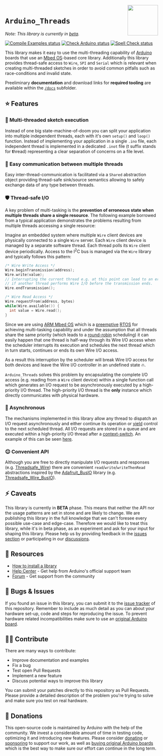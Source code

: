 <img src="https://content.arduino.cc/website/Arduino_logo_teal.svg" height="100" align="right" />

`Arduino_Threads`
=================
*Note: This library is currently in [beta](#zap-caveats).*

[![Compile Examples status](https://github.com/arduino-libraries/Arduino_Threads/actions/workflows/compile-examples.yml/badge.svg)](https://github.com/arduino-libraries/Arduino_Threads/actions/workflows/compile-examples.yml)
[![Check Arduino status](https://github.com/arduino-libraries/Arduino_Threads/actions/workflows/check-arduino.yml/badge.svg)](https://github.com/arduino-libraries/Arduino_Threads/actions/workflows/check-arduino.yml)
[![Spell Check status](https://github.com/arduino-libraries/Arduino_Threads/actions/workflows/spell-check.yml/badge.svg)](https://github.com/arduino-libraries/Arduino_Threads/actions/workflows/spell-check.yml)

This library makes it easy to use the multi-threading capability of [Arduino](https://www.arduino.cc/) boards that use an [Mbed OS](https://os.mbed.com/docs/mbed-os/latest/introduction/index.html)-based core library. Additionally this library provides thread-safe access to `Wire`, `SPI` and `Serial` which is relevant when creating multi-threaded sketches in order to avoid common pitfalls such as race-conditions and invalid state. ​

Preeliminary **documentation** and download links for **required tooling** are available within the [`/docs`](docs/README.md) subfolder.

## :star: Features
### :thread: Multi-threaded sketch execution
Instead of one big state-machine-of-doom you can split your application into multiple independent threads, each with it's own `setup()` and `loop()` function. Instead of implementing your application in a single `.ino` file, each independent thread is implemented in a dedicated `.inot` file (t suffix stands for **t**hread) representing a clear separation of concerns on a file level.

### :calling: Easy communication between multiple threads
Easy inter-thread-communication is facilitated via a `Shared` abstraction object providing thread-safe sink/source semantics allowing to safely exchange data of any type between threads.

### :shield: Thread-safe I/O
A key problem of multi-tasking is the **prevention of erroneous state when multiple threads share a single resource**. The following example borrowed from a typical application demonstrates the problems resulting from multiple threads accessing a single resource:

Imagine an embedded system where multiple `Wire` client devices are physically connected to a single `Wire` server. Each `Wire` client device is managed by a separate software thread. Each thread polls its `Wire` client device periodically. Access to the I<sup>2</sup>C bus is managed via the `Wire` library and typically follows this pattern:

```C++
/* Wire Write Access */
Wire.beginTransmission(address);
Wire.write(value);
// Interrupting the current thread e.g. at this point can lead to an erroneous state
// if another thread performs Wire I/O before the transmission ends.
Wire.endTransmission();

/* Wire Read Access */
Wire.requestFrom(address, bytes)
while(Wire.available()) {
  int value = Wire.read();
}
```

Since we are using [ARM Mbed OS](https://os.mbed.com/mbed-os/) which is a [preemptive](https://en.wikipedia.org/wiki/Preemption_(computing)) [RTOS](https://en.wikipedia.org/wiki/Real-time_operating_system) for achieving multi-tasking capability and under the assumption that all threads share the same priority (which leads to a [round-robin](https://en.wikipedia.org/wiki/Round-robin_scheduling) scheduling) it can easily happen that one thread is half-way through its Wire I/O access when the scheduler interrupts its execution and schedules the next thread which in turn starts, continues or ends its own Wire I/O access.

As a result this interruption by the scheduler will break Wire I/O access for both devices and leave the Wire I/O controller in an undefined state :fire:.

`Arduino_Threads` solves this problem by encapsulating the complete I/O access (e.g. reading from a `Wire` client device) within a single function call which generates an I/O request to be asynchronously executed by a high-priority I/O thread. The high-priority I/O thread is the **only** instance which directly communicates with physical hardware.

### :runner: Asynchronous
The mechanisms implemented in this library allow any thread to dispatch an I/O request asynchronously and either continue its operation or [yield](https://en.wikipedia.org/wiki/Yield_(multithreading)) control to the next scheduled thread. All I/O requests are stored in a queue and are executed within a high-priority I/O thread after a [context-switch](https://en.wikipedia.org/wiki/Context_switch). An example of this can be seen [here](examples/Threadsafe_IO/Threadsafe_SPI/Threadsafe_SPI.ino).

### :relieved: Convenient API
Although you are free to directly manipulate I/O requests and responses (e.g. [Threadsafe_Wire](examples/Threadsafe_IO/Threadsafe_Wire/Threadsafe_Wire.ino)) there are convenient `read`/`write`/`writeThenRead` abstractions inspired by the [Adafruit_BusIO](https://github.com/adafruit/Adafruit_BusIO) library (e.g. [Threadsafe_Wire_BusIO](examples/Threadsafe_IO/Threadsafe_Wire_BusIO/Threadsafe_Wire_BusIO.ino)).

## :zap: Caveats

This library is currently in **BETA** phase. This means that neither the API nor the usage patterns are set in stone and are likely to change. We are publishing this library in the full knowledge that we can't foresee every possible use-case and edge-case. Therefore we would like to treat this library, while it's in beta phase, as an experiment and ask for your input for shaping this library. Please help us by providing feedback in the [issues section](https://github.com/arduino-libraries/Arduino_Threads/issues) or participating in our [discussions](https://github.com/arduino-libraries/Arduino_Threads/discussions).

## :mag_right: Resources

* [How to install a library](https://www.arduino.cc/en/guide/libraries)
* [Help Center](https://support.arduino.cc/) - Get help from Arduino's official support team
* [Forum](https://forum.arduino.cc) - Get support from the community

## :bug: Bugs & Issues

If you found an issue in this library, you can submit it to the [issue tracker](issues) of this repository. Remember to include as much detail as you can about your hardware set-up, code and steps for reproducing the issue. To prevent hardware related incompatibilities make sure to use an [original Arduino board](https://support.arduino.cc/hc/en-us/articles/360020652100-How-to-spot-a-counterfeit-Arduino).

## :technologist: Contribute

There are many ways to contribute:

* Improve documentation and examples
* Fix a bug
* Test open Pull Requests
* Implement a new feature
* Discuss potential ways to improve this library

You can submit your patches directly to this repository as Pull Requests. Please provide a detailed description of the problem you're trying to solve and make sure you test on real hardware.

## :yellow_heart: Donations

This open-source code is maintained by Arduino with the help of the community. We invest a considerable amount of time in testing code, optimizing it and introducing new features. Please consider [donating](https://www.arduino.cc/en/donate/) or [sponsoring](https://github.com/sponsors/arduino) to support our work, as well as [buying original Arduino boards](https://store.arduino.cc/) which is the best way to make sure our effort can continue in the long term.
